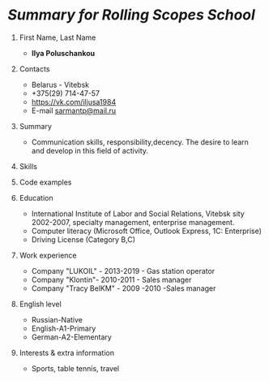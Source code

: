 # **_Summary for Rolling Scopes School_**

1. First Name, Last Name
    - **Ilya Poluschankou** 

1. Contacts
    - Belarus - Vitebsk
    - +375(29) 714-47-57
    - https://vk.com/iljusa1984
    - E-mail sarmantp@mail.ru

1. Summary
    - Communication skills, responsibility,decency. The desire to learn and develop in this field of activity.
    
1. Skills

1. Code examples

1.  Education
    - International Institute of Labor and Social Relations, Vitebsk sity 2002-2007, specialty management, enterprise management.
    - Computer literacy (Microsoft Office, Outlook Express, 1C: Enterprise)
    - Driving License (Category B,C)

1.  Work experience 
    - Company "LUKOIL" - 2013-2019 - Gas station operator
    - Company "Klontin"- 2010-2011 - Sales manager
    - Company "Tracy BelKM" - 2009 -2010 -Sales manager

1. English level
   - Russian-Native
   - English-A1-Primary
   - German-A2-Elementary

1. Interests & extra information 
   - Sports, table tennis, travel
